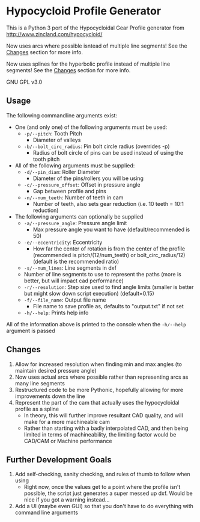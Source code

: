 # Hypocycloid Profile Generator

This is a Python 3 port of the Hypocycloidal Gear Profile generator from http://www.zincland.com/hypocycloid/

Now uses arcs where possible isntead of multiple line segments! See the [Changes](#changes) section for more info.

Now uses splines for the hyperbolic profile instead of multiple line segments! See the [Changes](#changes) section for more info.

GNU GPL v3.0 


## <a name="usage"> Usage

The following commandline arguments exist:
- One (and only one) of the following arguments must be used:
  - `-p/--pitch`: Tooth Pitch
    - Diameter of valleys
  - `-b/--bolt_circ_radius`: Pin bolt circle radius (overrides -p)
    - Radius of bolt circle of pins can be used instead of using the tooth pitch
- All of the following arguments must be supplied: 
  - `-d/--pin_diam`: Roller Diameter
    - Diameter of the pins/rollers you will be using
  - `-c/--pressure_offset`: Offset in pressure angle
    - Gap between profile and pins
  - `-n/--num_teeth`: Number of teeth in cam
    - Number of teeth, also sets gear reduction (i.e. 10 teeth = 10:1 reduction)
- The following arguments can optionally be supplied
  - `-a/--pressure_angle`: Pressure angle limit
    - Max pressure angle you want to have (default/recommended is 50)
  - `-e/--eccentricity`: Eccentricity
    - How far the center of rotation is from the center of the profile (recommended is pitch/(12/num_teeth)
	or bolt_circ_radius/12) (default is the recommended ratio)
  - `-s/--num_lines`: Line segments in dxf 
   - Number of line segments to use to represent the paths
   (more is better, but will impact cad performance)
  - `-r/--resolution`: Step size used to find angle limits (smaller is better but might slow 
    down script execution) (default=0.15)
  - `-f/--file_name`: Output file name
    - File name to save profile as, defaults to "output.txt" if not set
  - `-h/--help`: Prints help info

All of the information above is printed to the console when the `-h/--help` argument is passed

## <a name="changes"> Changes

1. Allow for increased resolution when finding min and max angles (to maintain desired pressure angle)
2. Now uses actual arcs where possible rather than representing arcs as many line segments
3. Restructured code to be more Pythonic, hopefully allowing for more improvements down the line
4. Represent the part of the cam that actually uses the hypocycloidal profile as a spline
    * In theory, this will further improve resultant CAD quality, and will make for a more machineable cam
	* Rather than starting with a badly interpolated CAD, and then being limited in terms of machineability, the limiting factor would be CAD/CAM or Machine performance

## <a name="goals"> Further Development Goals 
1. Add self-checking, sanity checking, and rules of thumb to follow when using
	* Right now, once the values get to a point where the profile isn't possible, the script just generates a super messed up dxf. Would be nice if you got a warning instead...
2. Add a UI (maybe even GUI) so that you don't have to do everything with command line arguments
